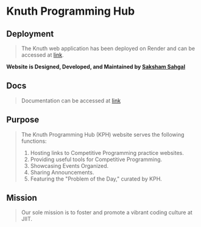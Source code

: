 # **Knuth Programming Hub**

## Deployment

> The Knuth web application has been deployed on Render and can be accessed at [link](https://knuth-programming-hub-9p08.onrender.com/).

**Website is Designed, Developed, and Maintained by [Saksham Sahgal](https://www.linkedin.com/in/saksham-sahgal-aaa23b164/)**

## Docs

> Documentation can be accessed at [link](https://sakshamsahgal.github.io/Knuth/)

## Purpose

> The Knuth Programming Hub (KPH) website serves the following functions:
> 
> 1. Hosting links to Competitive Programming practice websites.
> 2. Providing useful tools for Competitive Programming.
> 3. Showcasing Events Organized.
> 4. Sharing Announcements.
> 5. Featuring the "Problem of the Day," curated by KPH.

## Mission

> Our sole mission is to foster and promote a vibrant coding culture at JIIT.